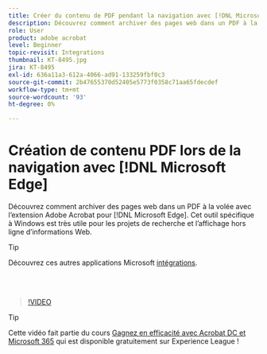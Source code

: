 ```yaml
---
title: Créer du contenu de PDF pendant la navigation avec [!DNL Microsoft Edge]
description: Découvrez comment archiver des pages web dans un PDF à la volée avec l’extension Adobe Acrobat pour [!DNL Microsoft Edge]
role: User
product: adobe acrobat
level: Beginner
topic-revisit: Integrations
thumbnail: KT-8495.jpg
jira: KT-8495
exl-id: 636a11a3-612a-4066-ad91-133259fbf0c3
source-git-commit: 2b47655370d52405e5773f0358c71aa65fdecdef
workflow-type: tm+mt
source-wordcount: '93'
ht-degree: 0%

---
```


# Création de contenu PDF lors de la navigation avec [!DNL Microsoft Edge]

Découvrez comment archiver des pages web dans un PDF à la volée avec l’extension Adobe Acrobat pour [!DNL Microsoft Edge]. Cet outil spécifique à Windows est très utile pour les projets de recherche et l’affichage hors ligne d’informations Web.

>[!TIP]
>
>Découvrez ces autres applications Microsoft [intégrations](../integrate/integrate-overview.md#microsoft).

<br> 

>[!VIDEO](https://video.tv.adobe.com/v/337248?quality=12&learn=on&hidetitle=true)

>[!TIP]
>
>Cette vidéo fait partie du cours [Gagnez en efficacité avec Acrobat DC et Microsoft 365](https://experienceleague.adobe.com/?recommended=Acrobat-U-1-2021.microsoft365) qui est disponible gratuitement sur Experience League !
